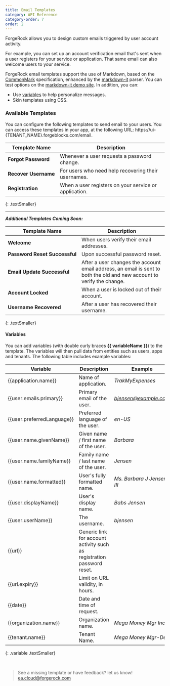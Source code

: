 ```yaml
---
title: Email Templates 
category: API Reference
category-order: 7
order: 2
---
```


ForgeRock allows you to design custom emails triggered by user account activity. 

For example, you can set up an account verification email that's sent when a user 
registers for your service or application. That same email can also welcome 
users to your service.

ForgeRock email templates support the use of Markdown, based on the 
[CommonMark](https://spec.commonmark.org/) specification, enhanced by the
[markdown-it](https://github.com/markdown-it/markdown-it) parser. You can test
options on the [markdown-it demo site](https://markdown-it.github.io/). In 
addition, you can:

* Use [variables](#variables) to help personalize messages.
* Skin templates using CSS.


### Available Templates

You can configure the following templates to send email to your users. You can 
access these templates in your app, at the following URL: 
https://ui-{TENANT_NAME}.forgeblocks.com/email.

| Template Name | Description  |
| ------------- |------------- |
| **Forgot&nbsp;Password** | Whenever a user requests a password change. 
| **Recover&nbsp;Username** | For users who need help recovering their usernames. 
| **Registration**  | When a user registers on your service or application.  

{: .textSmaller} 

---

 ***Additional Templates Coming Soon:***
<br>

| Template Name | Description  |  
| ------------- |------------- |
| **Welcome** | When users verify their email addresses. 
| **Password&nbsp;Reset&nbsp;Successful** | Upon successful password reset.    
| **Email&nbsp;Update&nbsp;Successful** | After a user changes the account email address, an email is sent to both the old and new account to verify the change.
| **Account&nbsp;Locked** | When a user is locked out of their account.     
| **Username&nbsp;Recovered** | After a user has recovered their username.    
{: .textSmaller} 


<a name="variables"></a>
#### Variables

[//]: # (Are these handlebars.js variables -- and is that worth mentioning to help them create additional variables?)

You can add variables (with double curly braces **\{\{ variableName \}\}**) to 
the template. The variables will then pull data from entities such as users, 
apps and tenants. The following table includes example variables:



| Variable | Description  | Example |
| ------------- |------------- |------------- |
| \{\{application.name\}\} | Name of application. | *TrakMyExpenses*  
| \{\{user.emails.primary\}\} | Primary email of the user. | *bjensen@example.com*
| \{\{user.preferredLanguage\}\} | Preferred language of the user. |  *en-US*
| \{\{user.name.givenName\}\} | Given name / first name of the user.  | *Barbara*
| \{\{user.name.familyName\}\} | Family name / last name of the user. | *Jensen*
| \{\{user.name.formatted\}\} | User's fully formatted name. | *Ms. Barbara J Jensen, III*
| \{\{user.displayName\}\} | User's display name. | *Babs Jensen*
| \{\{user.userName\}\} | The username. | *bjensen*
| \{\{url\}\} | Generic link for account activity such as registration password reset.
| \{\{url.expiry\}\} | Limit on URL validity, in hours.
| \{\{date\}\} | Date and time of request.
| \{\{organization.name\}\} | Organization name. | *Mega Money Mgr Inc.*
| \{\{tenant.name\}\} | Tenant Name. | *Mega&nbsp;Money&nbsp;Mgr-Dev*
{: .variable .textSmaller} 



<br>

[//]: # (Should this be a common footer for each of our doc pages?)

> See a missing template or have feedback? let us know! [ea.cloud@forgerock.com](mailto:ea.cloud@forgerock.com)


<br>

